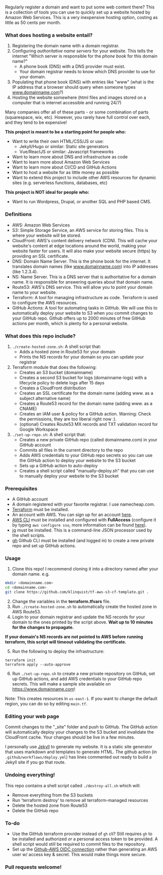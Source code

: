 Regularly register a domain and want to put some web content there?  This is a collection of tools you can use to quickly set up a website hosted by Amazon Web Services.    This is a very inexpensive hosting option, costing as little as 50 cents per month.

### What does hosting a website entail?

1. Registering the domain name with a domain registrar.
2. Configuring *authoritative name servers* for your website.  This tells the internet "Which server is responsible for the *phone book* for this domain name?"  
    * A phone book (DNS) with a DNS provider must exist.
    * Your domain registrar needs to know which DNS provider to use for your domain.
3. Populating that phone book (DNS) with entries like "www" (what is the IP address that a browser should query when someone types www.domainname.com?)
4. Hosting the website somewhere (html files and images stored on a computer that is internet accessible and running 24/7)

Many companies offer all of these parts - or some combination of parts (squarespace, wix, etc).  However, you rarely have full control over each, and they tend to be expensive!  

**This project is meant to be a starting point for people who:**

* Want to write their own HTML/CSS/JS or use:
  * Jekyll/Hugo or similar: Static site generators
  * Vue/ReactJS or similar: Javascript frameworks
* Want to learn more about DNS and infrastructure as code
* Want to learn more about Amazon Web Services
* Want to learn more about CI/CD and GitHub Actions
* Want to host a website for as little money as possible
* Want to extend this project to include other AWS resources for dynamic sites (e.g. serverless functions, databases, etc)

**This project is NOT ideal for people who:**

* Want to run Wordpress, Drupal, or another SQL and PHP based CMS.
  


### Definitions
* AWS: Amazon Web Services
* S3: Simple Storage Service, an AWS service for storing files.  This is where your website will be stored.
* CloudFront: AWS's content delivery network (CDN).   This will cache your website's content at edge locations around the world, making your website faster for users.  It will also make your website secure (https) by providing an SSL certificate.
* DNS: Domain Name Server.  This is the phone book for the internet.  It translates domain names (like www.domainname.com) into IP addresses (like 1.2.3.4).
* NS: Name Server.  This is a DNS server that is authoritative for a domain name.  It is responsible for answering queries about that domain name.
* Route53: AWS's DNS service.  This will allow you to point your domain name to your website.
* Terraform: A tool for managing infrastructure as code.  Terraform is used to configure the AWS resources.
* GitHub Actions: A tool for automating tasks in GitHub.  We will use this to automatically deploy your website to S3 when you commit changes to your GitHub repo.  Github offers up to 2000 minutes of free GitHub actions per month, which is plenty for a personal website.





### What does this repo include?

1. `./create-hosted-zone.sh`: A shell script that:
   * Adds a hosted zone in Route53 for your domain
   * Prints the NS records for your domain so you can update your registrar
2. Terraform module that does the following:
   * Creates an S3 bucket (domainname)
   * Creates a second S3 bucket for logs (domainname-logs) with a lifecycle policy to delete logs after 15 days
   * Creates a CloudFront distribution
   * Creates an SSL certificate for the domain name (adding www. as a subject alternative name)
   * Creates a Route53 record for the domain name (adding www. as a CNAME)
   * Creates an IAM user & policy for a GitHub action.  Warning: Check the permissions, they are too liberal right now :).
   * (optional) Creates Route53 MX records and TXT validation record for Google Workspace
3. `./set-up-repo.sh`: A shell script that:
   * Creates a new private GitHub repo (called domainname.com) in your GitHub account
   * Commits all files in the current directory to the repo
   * Adds AWS credentials to your GitHub repo secrets so you can use the GitHub action to deploy your website to the S3 bucket
   * Sets up a GitHub action to auto-deploy
   * Creates a shell script called "manually-deploy.sh" that you can use to manually deploy your website to the S3 bucket



### Prerequisites

* A GitHub account
* A domain registered with your favorite registrar.  I use namecheap.com.
* [Terraform](https://developer.hashicorp.com/terraform/tutorials/aws-get-started/install-cli) must be installed.
* An account with AWS.  You can sign up for an account [here](https://portal.aws.amazon.com/billing/signup).
* [AWS CLI](https://docs.aws.amazon.com/cli/latest/userguide/install-cliv2.html) must be installed and configured with **FullAccess** (configure it by typing `aws configure sso`, more information can be found [here](https://docs.aws.amazon.com/cli/latest/userguide/getting-started-quickstart.html#getting-started-quickstart-new-command)).
* [jq](https://jqlang.github.io/jq/) must be installed. This is a command-line JSON processor used by the shell scripts.
* [gh](https://cli.github.com) Github CLI must be installed (and logged in) to create a new private repo and set up GitHub actions.


### Usage

1. Clone this repo! I recommend cloning it into a directory named after your domain name.  e.g. 
```bash
mkdir <domainname.com>
cd <domainname.com>
git clone https://github.com/klinquist/tf-aws-s3-cf-template.git .
```
2. Change the variables in the **terraform.tfvars** file.
3. Run `./create-hosted-zone.sh` to automatically create the hosted zone in AWS Route53.
4. Login to your domain registrar and update the NS records for your domain to the ones printed by the script above.  **Wait up to 10 minutes for the changes to propagate.**
  
**If your domain's NS records are not pointed to AWS before running terraform, this script will timeout validating the certificate.**

5. Run the following to deploy the infrastructure:
```
terraform init
terraform apply --auto-approve
```

6. Run `./set-up-repo.sh` to create a new private repository on GitHub, set up GitHub actions, and add AWS credentials to your GitHub repo secrets.   This will make a sample site available on https://www.domainname.com!  


Note: This creates resources in `us-east-1`.  If you want to change the default region, you can do so by editing `main.tf`.


### Editing your web page

Commit changes to the "_site" folder and push to GitHub.  The GitHub action will automatically deploy your changes to the S3 bucket and invalidate the CloudFront cache.  Your changes should be live in a few minutes.

I personally use [Jekyll](https://jekyllrb.com/) to generate my website. It is a static site generator that uses markdown and templates to generate HTML.  The github action (in `.github/workflows/deploy.yml`) has lines commented out ready to build a Jekyll site if you go that route.

### Undoing everything!

This repo contains a shell script called `./destroy-all.sh` which will:
* Remove everything from the S3 buckets
* Run 'terraform destroy' to remove all terraform-managed resources
* Delete the hosted zone from Route53
* Delete the GitHub repo


### To-do

* Use the GitHub terraform provider instead of `gh` cli?  Still requires `gh` to be installed and authorized *or* a personal access token to be provided.   A shell script would still be required to commit files to the repository.
* Set up the [Github-AWS OIDC connection](https://docs.GitHub.com/en/actions/deployment/security-hardening-your-deployments/configuring-openid-connect-in-amazon-web-services) rather than generating an AWS user w/ access key & secret.  This would make things more secure.

### Pull requests welcome!
